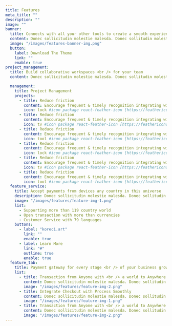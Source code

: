 ```yaml
---
title: Features
meta_title: ""
description: ""
image: ""
banner:
  title: Connects with all your other tools to create a smooth experience.
  content: Donec sollicitudin molestie malesda. Donec sollitudin molestie malesuada. Mauris pellentesque nec, egestas non nisi. Cras ultricies ligula sed magna dictum porta.
  image: "/images/features-banner-img.png"
  button:
    label: Download The Theme
    link: ""
    enable: true
project_management:
  title: Build collaborative workspaces <br /> for your team
  content: Donec sollicitudin molestie malesda. Donec sollitudin molestie malesuada. <br /> Mauris pellentesque nec, egestas non nisi. Cras ultricies .

  management:
    title: Project Management
    projects:
      - title: Reduce friction
        content: Encourage frequent & timely recognition integrating with communication tools
        icon: lock #icon package react-feather-icon [https://feathericons.com/]
      - title: Reduce friction
        content: Encourage frequent & timely recognition integrating with communication tools
        icon: tv #icon package react-feather-icon [https://feathericons.com/]
      - title: Reduce friction
        content: Encourage frequent & timely recognition integrating with communication tools
        icon: tool #icon package react-feather-icon [https://feathericons.com/]
      - title: Reduce friction
        content: Encourage frequent & timely recognition integrating with communication tools
        icon: lock #icon package react-feather-icon [https://feathericons.com/]
      - title: Reduce friction
        content: Encourage frequent & timely recognition integrating with communication tools
        icon: tv #icon package react-feather-icon [https://feathericons.com/]
      - title: Reduce friction
        content: Encourage frequent & timely recognition integrating with communication tools
        icon: tool #icon package react-feather-icon [https://feathericons.com/]
  feature_service:
    title: Accept payments from devices any country in this universe
    description: Donec sollicitudin molestie malesda. Donec sollitudin molestie malesuada. Mauris pellentesque nec, egestas non nisi. Cras ultricies ligula sed
    image: "/images/features/feature-img-1.png"
    list:
      - Supporting more than 119 country world
      - Open transaction with more than currencies
      - Customer Service with 79 languages
    buttons:
      - label: "koreci.art"
        link: ""
        enable: true
      - label: Learn More
        link: "#"
        outline: true
        enable: true
  feature_tab:
    title: Payment gateway for every stage <br /> of your business growth
    list:
      - title: Transaction from Anyone with <br /> a world to Anywhere
        content: Donec sollicitudin molestie malesda. Donec sollitudin molestie malesuada. Mauris pellentesque nec, egestas non nisi. Cras ultricies ligula sed
        image: "/images/features/feature-img-2.png"
      - title: Integrate Checkout with Process Smoothly
        content: Donec sollicitudin molestie malesda. Donec sollitudin molestie malesuada. Mauris pellentesque nec, egestas non nisi. Cras ultricies ligula sed
        image: "/images/features/feature-img-1.png"
      - title: Transaction from Anyone with <br /> a world to Anywhere
        content: Donec sollicitudin molestie malesda. Donec sollitudin molestie malesuada. Mauris pellentesque nec, egestas non nisi. Cras ultricies ligula sed
        image: "/images/features/feature-img-2.png"
---
```

